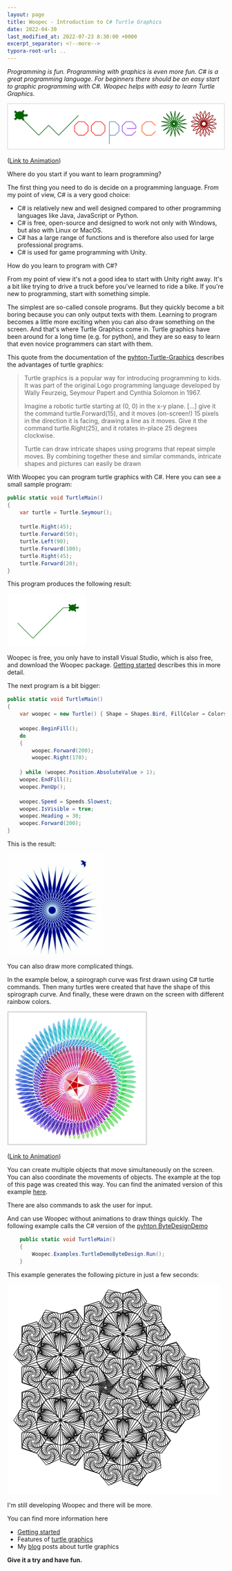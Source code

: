 ```yaml
---
layout: page
title: Woopec - Introduction to C# Turtle Graphics
date: 2022-04-30
last_modified_at: 2022-07-23 8:30:00 +0000
excerpt_separator: <!--more-->
typora-root-url: ..
---
```


*Programming is fun. Programming with graphics is even more fun. C# is a great programming language. For beginners there should be an easy start to graphic programming with C#.  Woopec helps with easy to learn Turtle Graphics.*

![Woopec: Drawing the word Woopec with C# Turtle Graphics](/assets/images/WoopecDrawWoopec.png)

([Link to Animation](/woopec_docs/WoopecAnimationExamples.html#drawwoopec))

<!--more-->

Where do you start if you want to learn programming?

The first thing you need to do is decide on a programming language. From my point of view, C# is a very good choice:

* C# is relatively new and well designed compared to other programming languages like Java, JavaScript or Python.
* C# is free, open-source and designed to work not only with Windows, but also with Linux or MacOS.
* C# has a large range of functions and is therefore also used for large professional programs.
* C# is used for game programming with Unity.

How do you learn to program with C#? 

From my point of view it's not a good idea to start with Unity right away. It's a bit like trying to drive a truck before you've learned to ride a bike. If you're new to programming, start with something simple. 

The simplest are so-called console programs. But they quickly become a bit boring because you can only output texts with them. Learning to program becomes a little more exciting when you can also draw something on the screen. And that's where Turtle Graphics come in. Turtle graphics have been around for a long time (e.g. for python), and they are so easy to learn that even novice programmers can start with them.

This quote from the documentation of the [pyhton-Turtle-Graphics](https://docs.python.org/3/library/turtle.html#module-turtle) describes the advantages of turtle graphics:

> Turtle graphics is a popular way for introducing programming to kids. It was part of the original Logo programming language developed by Wally Feurzeig, Seymour Papert and Cynthia Solomon in 1967.
> 
> Imagine a robotic turtle starting at (0, 0) in the x-y plane. [...] give it the command turtle.Forward(15), and it moves (on-screen!) 15 pixels in the direction it is facing, drawing a line as it moves. Give it the command turtle.Right(25), and it rotates in-place 25 degrees clockwise.
>
> Turtle can draw intricate shapes using programs that repeat simple moves. By combining together these and similar commands, intricate shapes and pictures can easily be drawn

With Woopec you can program turtle graphics with C#. Here you can see a small sample program:

```c#
public static void TurtleMain()
{
    var turtle = Turtle.Seymour();

    turtle.Right(45);
    turtle.Forward(50);
    turtle.Left(90);
    turtle.Forward(100);
    turtle.Right(45);
    turtle.Forward(20);
}
```

This program produces the following result:

![Woopec C# Turtle graphics result of simple example](/assets/images/FirstSample.png)

Woopec is free, you only have to install Visual Studio, which is also free, and download the Woopec package. [Getting started](GettingStarted.html) describes this in more detail.

The next program is a bit bigger: 

```c#
public static void TurtleMain()
{
    var woopec = new Turtle() { Shape = Shapes.Bird, FillColor = Colors.DarkBlue, PenColor = Colors.LightBlue, Speed = Speeds.Fastest, IsVisible = false };

    woopec.BeginFill();
    do
    {
        woopec.Forward(200);
        woopec.Right(170);

    } while (woopec.Position.AbsoluteValue > 1);
    woopec.EndFill();
    woopec.PenUp();

    woopec.Speed = Speeds.Slowest;
    woopec.IsVisible = true;
    woopec.Heading = 30;
    woopec.Forward(200);
}
```

This is the result:

![Woopec C# turtle graphics Filling Example](/assets/images/filldemo.jpg)

You can also draw more complicated things. 

In the example below, a spirograph curve was first drawn using C# turtle commands. Then many turtles were created that have the shape of this spirograph curve. And finally, these were drawn on the screen with different rainbow colors. 

![Woopec C# turtle graphics with transparent spirograph curves](/assets/images/WoopecSpiroDemo2.png)

([Link to Animation](/woopec_docs/WoopecAnimationExamples.html#spirodemo2))

You can create multiple objects that move simultaneously on the screen. You can also coordinate the movements of objects. The example at the top of this page was created this way. You can find the animated version of this example [here](/woopec_docs/WoopecAnimationExamples.html#drawwoopec).

There are also commands to ask the user for input. 

And can use Woopec without animations to draw things quickly. The following example calls the C# version of the [pyhton ByteDesignDemo](https://github.com/python/cpython/blob/main/Lib/turtledemo/bytedesign.py) 

```csharp
    public static void TurtleMain()
    {
        Woopec.Examples.TurtleDemoByteDesign.Run();
    }
```

This example generates the following picture in just a few seconds:

![Woopec C# turtle graphics Byte Design Demo](/assets/images/ByteDesignDemo.png)

I'm still developing Woopec and there will be more.

You can find more information here

* [Getting started](GettingStarted.html)
* Features of [turtle graphics](Turtle.html)
* My [blog](/blog.html) posts about turtle graphics

**Give it a try and have fun.**
